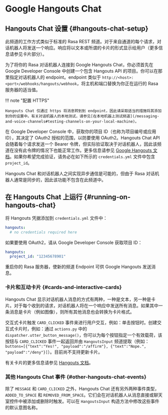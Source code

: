 # Google Hangouts Chat

## Hangouts Chat 设置 {#hangouts-chat-setup}

此频道的工作方式类似于标准的 Rasa REST 频道。对于来自通道的每个请求，对话机器人将发送一个响应。响应将以文本或所谓的卡片的形式显示给用户（更多信息请参见卡片部分）。

为了将你的 Rasa 对话机器人连接到 Google Hangouts Chat，你必须首先在 Google Developer Console 中创建一个包含 Hangouts API 的项目。你可以在那里指定对话机器人的 endpoint。endpoint 类似于 `http://<host>:<port>/webhooks/hangouts/webhook`，将主机和端口替换为你正在运行的 Rasa 服务器的适当值。

!!! note "配置 HTTPS"

    Hangouts Chat 仅通过 https 将消息转到到 endpoint，因此请采取适当的措施将其添加到你的设置中。有关对话机器人的本地测试，请参见[在本地机器上测试频道](/messaging-and-voice-channels#testing-channels-on-your-local-machine)。

在 Google Developer Console 中，获取你的项目 ID（也称为项目编号或应用 ID），其决定了 OAuth2 授权的范围，以防要使用 OAuth2。Hangouts Chat API 会随着每个请求发送一个 Bearer 令牌，但实际验证取决于对话机器人，因此该频道在没有此令牌的情况下也能正常工作。更多信息请参见 [Google Hangouts 文档](https://developers.google.com/hangouts/chat)。如果你希望完成验证，请务必在如下所示的 `credentials.yml` 文件中包含 `project_id`。

Hangouts Chat 和对话机器人之间实现异步通信是可能的，但由于 Rasa 对话机器人通常是同步的，因此该功能不包含在此频道中。

## 在 Hangouts Chat 上运行 {#running-on-hangouts-chat}

将 Hangouts 凭据添加到 `credentials.yml` 文件中：

```yaml
hangouts:
  # no credentials required here
```

如果要使用 OAuth2，请从 Google Developer Console 获取项目 ID：

```yaml
hangouts:
  project_id: "12345678901"
```

重启你的 Rasa 服务器，使新的频道 Endpoint 可供 Google Hangouts 发送消息。

### 卡片和互动卡片 {#cards-and-interactive-cards}

Hangouts Chat 显示对话机器人消息的方式有两种，一种是文本，另一种是卡片。对于每个收到的请求，对话机器人将在一个响应中发送所有消息。如果其中一条消息是卡片（例如图像），则所有其他消息也会转换为卡片格式。

交互式卡片触发 `CARD_CLICKED` 事件来进行用户交互，例如：单击按钮时。创建交互式卡片时，例如：通过 `actions.py` 中的 `dispatcher.utter_button_message()`，你可以为每个按钮指定一个有效载荷，该按钮与 `CARD_CLICKED` 事件一起返回并由 `HangoutsInput` 频道提取（例如：`buttons=[{"text":"Yes!", "payload":"/affirm"}, {"text":"Nope.", "payload":"/deny"}]`）。目前尚不支持更新卡片。

有关卡片的更多信息请参见 [Hangouts 文档](https://developers.google.com/hangouts/chat/reference)。

### 其他 Hangouts Chat 事件 {#other-hangouts-chat-events}

除了 `MESSAGE` 和 `CARD_CLICKED` 之外，Hangouts Chat 还有另外两种事件类型，`ADDED_TO_SPACE` 和 `REMOVED_FROM_SPACE`。它们会在对话机器人从消息直接或聊天室控件中被添加或删除时触发。可以在 `HangoutsInput` 构造方法中修改这些事件的默认意图名称。
